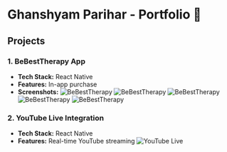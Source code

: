 # Ghanshyam Parihar - Portfolio 🚀

## Projects
### 1. BeBestTherapy App
- **Tech Stack:** React Native
- **Features:** In-app purchase
- **Screenshots:**
  ![BeBestTherapy](./images/Home.PNG)
![BeBestTherapy](./images/Profile.PNG)
![BeBestTherapy](./images/Sccess.PNG)
![BeBestTherapy](./images/SelectPlans.PNG)
![BeBestTherapy](./images/UpgradToPro.PNG)
### 2. YouTube Live Integration
- **Tech Stack:** React Native
- **Features:** Real-time YouTube streaming
  ![YouTube Live](./images/youtube-live.png)
